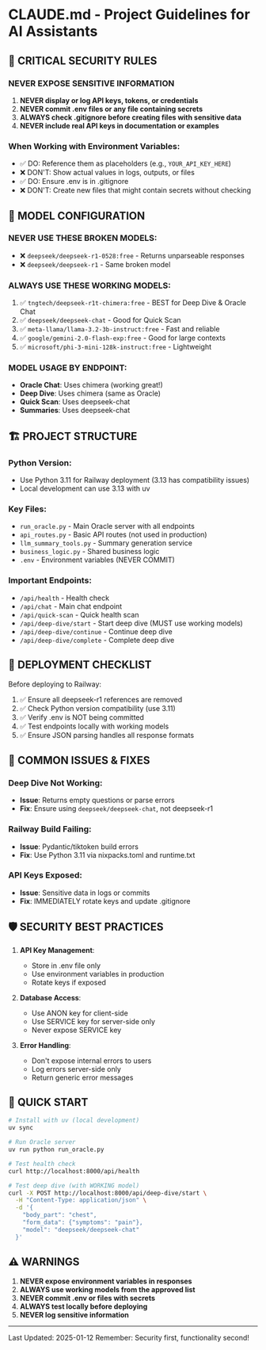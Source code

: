# CLAUDE.md - Project Guidelines for AI Assistants

## 🚨 CRITICAL SECURITY RULES

### NEVER EXPOSE SENSITIVE INFORMATION
1. **NEVER display or log API keys, tokens, or credentials**
2. **NEVER commit .env files or any file containing secrets**
3. **ALWAYS check .gitignore before creating files with sensitive data**
4. **NEVER include real API keys in documentation or examples**

### When Working with Environment Variables:
- ✅ DO: Reference them as placeholders (e.g., `YOUR_API_KEY_HERE`)
- ❌ DON'T: Show actual values in logs, outputs, or files
- ✅ DO: Ensure .env is in .gitignore
- ❌ DON'T: Create new files that might contain secrets without checking

## 🤖 MODEL CONFIGURATION

### NEVER USE THESE BROKEN MODELS:
- ❌ `deepseek/deepseek-r1-0528:free` - Returns unparseable responses
- ❌ `deepseek/deepseek-r1` - Same broken model

### ALWAYS USE THESE WORKING MODELS:
1. ✅ `tngtech/deepseek-r1t-chimera:free` - BEST for Deep Dive & Oracle Chat
2. ✅ `deepseek/deepseek-chat` - Good for Quick Scan
3. ✅ `meta-llama/llama-3.2-3b-instruct:free` - Fast and reliable
4. ✅ `google/gemini-2.0-flash-exp:free` - Good for large contexts
5. ✅ `microsoft/phi-3-mini-128k-instruct:free` - Lightweight

### MODEL USAGE BY ENDPOINT:
- **Oracle Chat**: Uses chimera (working great!)
- **Deep Dive**: Uses chimera (same as Oracle)
- **Quick Scan**: Uses deepseek-chat
- **Summaries**: Uses deepseek-chat

## 🏗️ PROJECT STRUCTURE

### Python Version:
- Use Python 3.11 for Railway deployment (3.13 has compatibility issues)
- Local development can use 3.13 with uv

### Key Files:
- `run_oracle.py` - Main Oracle server with all endpoints
- `api_routes.py` - Basic API routes (not used in production)
- `llm_summary_tools.py` - Summary generation service
- `business_logic.py` - Shared business logic
- `.env` - Environment variables (NEVER COMMIT)

### Important Endpoints:
- `/api/health` - Health check
- `/api/chat` - Main chat endpoint
- `/api/quick-scan` - Quick health scan
- `/api/deep-dive/start` - Start deep dive (MUST use working models)
- `/api/deep-dive/continue` - Continue deep dive
- `/api/deep-dive/complete` - Complete deep dive

## 📝 DEPLOYMENT CHECKLIST

Before deploying to Railway:
1. ✅ Ensure all deepseek-r1 references are removed
2. ✅ Check Python version compatibility (use 3.11)
3. ✅ Verify .env is NOT being committed
4. ✅ Test endpoints locally with working models
5. ✅ Ensure JSON parsing handles all response formats

## 🔧 COMMON ISSUES & FIXES

### Deep Dive Not Working:
- **Issue**: Returns empty questions or parse errors
- **Fix**: Ensure using `deepseek/deepseek-chat`, not deepseek-r1

### Railway Build Failing:
- **Issue**: Pydantic/tiktoken build errors
- **Fix**: Use Python 3.11 via nixpacks.toml and runtime.txt

### API Keys Exposed:
- **Issue**: Sensitive data in logs or commits
- **Fix**: IMMEDIATELY rotate keys and update .gitignore

## 🛡️ SECURITY BEST PRACTICES

1. **API Key Management**:
   - Store in .env file only
   - Use environment variables in production
   - Rotate keys if exposed

2. **Database Access**:
   - Use ANON key for client-side
   - Use SERVICE key for server-side only
   - Never expose SERVICE key

3. **Error Handling**:
   - Don't expose internal errors to users
   - Log errors server-side only
   - Return generic error messages

## 🚀 QUICK START

```bash
# Install with uv (local development)
uv sync

# Run Oracle server
uv run python run_oracle.py

# Test health check
curl http://localhost:8000/api/health

# Test deep dive (with WORKING model)
curl -X POST http://localhost:8000/api/deep-dive/start \
  -H "Content-Type: application/json" \
  -d '{
    "body_part": "chest",
    "form_data": {"symptoms": "pain"},
    "model": "deepseek/deepseek-chat"
  }'
```

## ⚠️ WARNINGS

1. **NEVER expose environment variables in responses**
2. **ALWAYS use working models from the approved list**
3. **NEVER commit .env or files with secrets**
4. **ALWAYS test locally before deploying**
5. **NEVER log sensitive information**

---
Last Updated: 2025-01-12
Remember: Security first, functionality second!